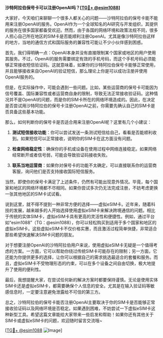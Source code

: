 **沙特阿拉伯保号卡可以注册OpenAI吗？[[TG💪+ @esim1088](https://t.me/s/esim1088)]**

大家好，今天咱们来聊聊一个很多人都关心的问题——沙特阿拉伯的保号卡能不能用来注册OpenAI的服务。OpenAI作为一个全球知名的AI研究与开发组织，其提供的服务在很多国家都备受欢迎。然而，由于各国的网络环境和政策法规不同，很多人担心自己所在地区的SIM卡是否能顺利注册OpenAI。尤其是像沙特阿拉伯这样的地方，当地的通信方式和国际服务的兼容性可能让不少小伙伴感到困惑。

首先，我们得明确一点：OpenAI本身并没有直接限制某个国家或地区的用户使用其服务。不过，OpenAI的服务需要绑定有效的手机号码，而这个手机号码必须能够正常接收短信验证码。这就意味着，如果你的沙特阿拉伯保号卡能够正常使用，并且能够接收来自OpenAI的验证短信，那么理论上你是可以成功注册并使用OpenAI服务的。

但是，在实际操作中，可能会遇到一些问题。比如，某些运营商的保号卡可能因为信号覆盖、国际兼容性或者运营商自身的限制，导致无法正常接收验证码。这种情况并不是OpenAI的问题，而是你的SIM卡所在的网络环境造成的。因此，在决定是否尝试用沙特阿拉伯的保号卡注册OpenAI之前，你需要先确认自己的SIM卡是否具备这些基本功能。

那么，如何判断你的保号卡是否适合用来注册OpenAI呢？这里有几个小建议：

1. **测试短信接收功能**：你可以尝试发送一条测试短信给自己，看看是否能顺利收到。如果短信可以正常接收，说明你的SIM卡在这方面没有问题。
   
2. **检查网络稳定性**：确保你的手机或设备在使用过程中网络连接稳定。如果网络经常断开或者信号弱，可能会导致验证码接收失败。

3. **联系当地运营商**：如果你对保号卡的功能不太确定，可以直接联系你的运营商客服，询问他们是否支持接收国际短信服务。

当然，即使你的保号卡满足了上述条件，仍然有可能出现意外情况。毕竟，每个国家和地区的网络环境都不尽相同。如果你尝试多次仍无法完成注册，不妨考虑更换一张其他地区的SIM卡试试看。

说到这里，就不得不提到一种非常方便的选择——虚拟eSIM卡。近年来，随着科技的发展，越来越多的人开始选择使用虚拟eSIM卡来解决跨境通信的问题。相比于传统的实体SIM卡，虚拟eSIM卡具有更高的灵活性和便捷性。例如，通过平台如“esim1088”（TG：@esim1088），你可以轻松购买到适用于多个国家和地区的虚拟eSIM卡。这些虚拟eSIM卡不仅价格实惠，而且激活过程简单快捷，非常适合那些希望快速解决SIM卡问题的朋友。

对于想要注册OpenAI的沙特阿拉伯用户来说，使用虚拟eSIM卡无疑是一个值得考虑的方案。一方面，它可以帮助你绕过传统SIM卡可能存在的限制；另一方面，它还能为你提供更多的选择，让你可以根据自己的需求挑选最适合的套餐和服务。而且，虚拟eSIM卡不受物理形态的约束，可以在多个设备之间自由切换，极大地提升了使用的便利性。

最后，我想提醒大家，在尝试任何新的解决方案时都要保持谨慎。无论是使用实体SIM卡还是虚拟eSIM卡，都需要确保个人信息的安全。尤其是在输入验证码等敏感信息时，一定要注意避免泄露给不可信的第三方。

总之，沙特阿拉伯的保号卡能否注册OpenAI主要取决于你的SIM卡是否能够正常接收验证码以及网络环境是否稳定。如果遇到困难，不妨尝试一下虚拟eSIM卡这种新型工具。希望这篇文章能给大家带来一些启发和帮助！如果你还有其他关于SIM卡或虚拟eSIM卡的问题，欢迎随时留言交流哦~

[[TG💪+ @esim1088](https://t.me/s/esim1088) ![Image](https://i.postimg.cc/4NQfJmqS/Snipaste-2025-05-13-00-14-12.png)]